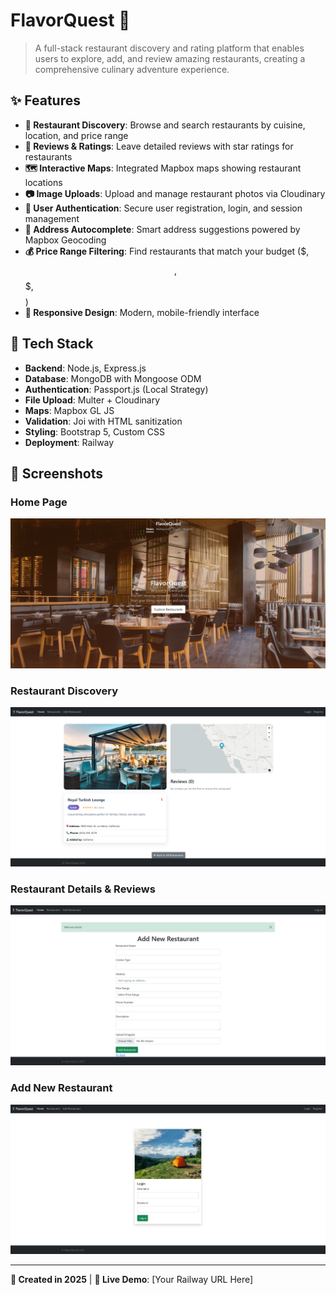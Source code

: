 # FlavorQuest 🍴

> A full-stack restaurant discovery and rating platform that enables users to explore, add, and review amazing restaurants, creating a comprehensive culinary adventure experience.

## ✨ Features

- **🏪 Restaurant Discovery**: Browse and search restaurants by cuisine, location, and price range
- **📝 Reviews & Ratings**: Leave detailed reviews with star ratings for restaurants
- **🗺️ Interactive Maps**: Integrated Mapbox maps showing restaurant locations
- **📷 Image Uploads**: Upload and manage restaurant photos via Cloudinary
- **🔐 User Authentication**: Secure user registration, login, and session management
- **📍 Address Autocomplete**: Smart address suggestions powered by Mapbox Geocoding
- **💰 Price Range Filtering**: Find restaurants that match your budget ($, $$, $$$, $$$$)
- **📱 Responsive Design**: Modern, mobile-friendly interface

## 🚀 Tech Stack

- **Backend**: Node.js, Express.js
- **Database**: MongoDB with Mongoose ODM
- **Authentication**: Passport.js (Local Strategy)
- **File Upload**: Multer + Cloudinary
- **Maps**: Mapbox GL JS
- **Validation**: Joi with HTML sanitization
- **Styling**: Bootstrap 5, Custom CSS
- **Deployment**: Railway

## 📸 Screenshots

### Home Page
![FlavorQuest Home](images/FlavorQuest-09-01-2025_03_42_AM.png)

### Restaurant Discovery
![Restaurant Discovery](images/FlavorQuest-09-01-2025_03_43_AM.png)

### Restaurant Details & Reviews
![Restaurant Details](images/FlavorQuest-09-01-2025_03_43_AM%20(1).png)

### Add New Restaurant
![Add New Restaurant](images/FlavorQuest-09-01-2025_03_43_AM%20(2).png)

---

**📅 Created in 2025** | **🔗 Live Demo**: [Your Railway URL Here] 
